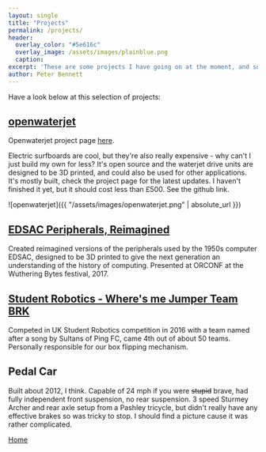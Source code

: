 ```yaml
---
layout: single
title: "Projects"
permalink: /projects/
header:
  overlay_color: "#5e616c"
  overlay_image: /assets/images/plainblue.png
  caption:
excerpt: 'These are some projects I have going on at the moment, and some which I have done in the past'
author: Peter Bennett
---
```


Have a look below at this selection of projects:

## [openwaterjet](https://github.com/largeostrich/openwaterjet)

Openwaterjet project page [here](./../openwaterjet).

Electric surfboards are cool, but they're also really expensive - why can't I just build my own for less? It's open source and the waterjet drive units are designed to be 3D printed, and could also be used for other applications. It's mostly built, check the project page for the latest updates. I haven't finished it yet, but it should cost less than £500. See the github link.

![openwaterjet]({{ "/assets/images/openwaterjet.png" | absolute_url }})

## [EDSAC Peripherals, Reimagined](https://github.com/embecosm/edsac-peripherals)

Created reimagined versions of the peripherals used by the 1950s computer EDSAC, designed to be 3D printed to give the next generation an understanding of the history of computing. Presented at ORCONF at the Wuthering Bytes festival, 2017.

## [Student Robotics - Where's me Jumper Team BRK](https://twitter.com/wherejumper)

Competed in UK Student Robotics competition in 2016 with a team named after a song by Sultans of Ping FC, came 4th out of about 50 teams. Personally responsible for our box flipping mechanism.

## Pedal Car

Built about 2012, I think. Capable of 24 mph if you were ~~stupid~~ brave, had fully independent front suspension, no rear suspension. 3 speed Sturmey Archer and rear axle setup from a Pashley tricycle, but didn't really have any effective brakes so was tricky to stop. I should find a picture cause it was rather complicated.

[Home](./)
